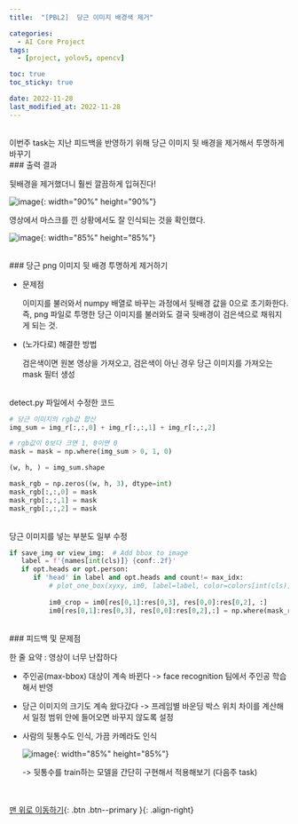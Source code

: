 ```yaml
---
title:  "[PBL2]  당근 이미지 배경색 제거" 

categories:
  - AI Core Project
tags:
  - [project, yolov5, opencv]

toc: true
toc_sticky: true

date: 2022-11-28
last_modified_at: 2022-11-28
---
```



<br/> 
이번주 task는 지난 피드백을 반영하기 위해 당근 이미지 뒷 배경을 제거해서 투명하게 바꾸기


<br/> 
### 출력 결과

뒷배경을 제거했더니 훨씬 깔끔하게 입혀진다!

![image](https://user-images.githubusercontent.com/86834982/204152054-11ad5e99-6320-4c9f-af0f-4c5d560df37c.png){: width="90%" height="90%"}  

영상에서 마스크를 낀 상황에서도 잘 인식되는 것을 확인했다. 

![image](https://user-images.githubusercontent.com/86834982/204152168-c6fdf67f-094a-403f-8f49-72aa0e5c2ae3.png){: width="85%" height="85%"}  


<br/> 
### 당근 png 이미지 뒷 배경 투명하게 제거하기

- 문제점
    
    이미지를 불러와서 numpy 배열로 바꾸는 과정에서 뒷배경 값을 0으로 초기화한다. 즉, png 파일로 투명한 당근 이미지를 불러와도 결국 뒷배경이 검은색으로 채워지게 되는 것. 
    
- (노가다로) 해결한 방법 
    
    검은색이면 원본 영상을 가져오고, 검은색이 아닌 경우 당근 이미지를 가져오는 mask 필터 생성
    
<br/> 
detect.py 파일에서 수정한 코드

```python
# 당근 이미지의 rgb값 합산
img_sum = img_r[:,:,0] + img_r[:,:,1] + img_r[:,:,2]

# rgb값이 0보다 크면 1, 0이면 0
mask = mask = np.where(img_sum > 0, 1, 0)

(w, h, ) = img_sum.shape

mask_rgb = np.zeros((w, h, 3), dtype=int)
mask_rgb[:,:,0] = mask
mask_rgb[:,:,1] = mask
mask_rgb[:,:,2] = mask
```
<br/> 
당근 이미지를 넣는 부분도 일부 수정

```python
if save_img or view_img:  # Add bbox to image
   label = f'{names[int(cls)]} {conf:.2f}'
   if opt.heads or opt.person:
      if 'head' in label and opt.heads and count!= max_idx:
          # plot_one_box(xyxy, im0, label=label, color=colors[int(cls)], line_thickness=3)
                                
          im0_crop = im0[res[0,1]:res[0,3], res[0,0]:res[0,2], :]
          im0[res[0,1]:res[0,3], res[0,0]:res[0,2],:] = np.where(mask_rgb > 0, img_r, im0_crop)
```


<br/> 
### 피드백 및 문제점

한 줄 요약 : 영상이 너무 난잡하다

- 주인공(max-bbox) 대상이 계속 바뀐다  ->  face recognition 팀에서 주인공 학습해서 반영
    
- 당근 이미지의 크기도 계속 왔다갔다  -> 프레임별 바운딩 박스 위치 차이를 계산해서 일정 범위 안에 들어오면 바꾸지 않도록 설정
    
- 사람의 뒷통수도 인식, 가끔 카메라도 인식
    
    ![image](https://user-images.githubusercontent.com/86834982/204152055-0499152c-0e62-48ee-81fb-6eaf7e97c739.png){: width="85%" height="85%"}  
    
    ->  뒷통수를 train하는 모델을 간단히 구현해서 적용해보기 (다음주 task)


<br/><br/>
[맨 위로 이동하기](#){: .btn .btn--primary }{: .align-right}
